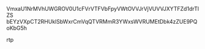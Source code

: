 VmxaU1NrMVhUWGROV0U1cFVrVTFVbFpyVWtOVVJrVjVUVVJXYTFZd1drTlZS
bEYzVXpCT2RHUklSbWxrCmVqQTVRMmR3YWxsWVRUMEtDbk4zZUE9PQoKbG5h

rtp